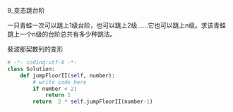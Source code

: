 9_变态跳台阶

一只青蛙一次可以跳上1级台阶，也可以跳上2级……它也可以跳上n级。求该青蛙跳上一个n级的台阶总共有多少种跳法。

斐波那契数列的变形

```python
# -*- coding:utf-8 -*-
class Solution:
    def jumpFloorII(self, number):
        # write code here
        if number < 2:
            return 1
        return  2 * self.jumpFloorII(number-1)
```